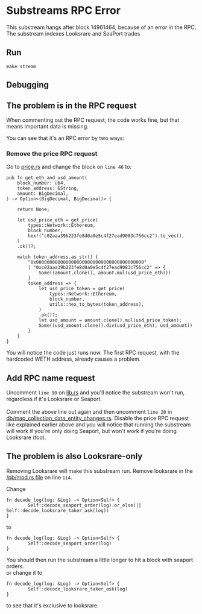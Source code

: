 # Substreams RPC Error

This substream hangs after block 14961464, because of an error in the RPC. The substream indexes Looksrare and SeaPort trades

## Run

```
make stream
```

## Debugging

## The problem is in the RPC request

When commenting out the RPC request, the code works fine, but that means important data is missing.

You can see that it's an RPC error by two ways:

### Remove the price RPC request

Go to [price.rs](src/price.rs) and change the block on `line 46` to:

```
pub fn get_eth_and_usd_amount(
    block_number: u64,
    token_address: &String,
    amount: BigDecimal,
) -> Option<(BigDecimal, BigDecimal)> {

	return None;

    let usd_price_eth = get_price(
        types::Network::Ethereum,
        block_number,
        hex!("c02aaa39b223fe8d0a0e5c4f27ead9083c756cc2").to_vec(),
    )
    .ok()?;

    match token_address.as_str() {
        "0x0000000000000000000000000000000000000000"
        | "0xc02aaa39b223fe8d0a0e5c4f27ead9083c756cc2" => {
            Some((amount.clone(), amount.mul(usd_price_eth)))
        }
        token_address => {
            let usd_price_token = get_price(
                types::Network::Ethereum,
                block_number,
                utils::hex_to_bytes(token_address),
            )
            .ok()?;
            let usd_amount = amount.clone().mul(usd_price_token);
            Some((usd_amount.clone().div(usd_price_eth), usd_amount))
        }
    }
}
```

You will notice the code just runs now. The first RPC request, with the hardcoded WETH address, already causes a problem.

## Add RPC name request

Uncomment `line 90` on [lib.rs](src/lib.rs) and you'll notice the substream won't run, regardless if it's Looksrare or Seaport.
<br/>
<br/>
Comment the above line out again and then uncomment `line 20` in [db/map_collection_data_entity_changes.rs](src/db/map_collection_data_entity_changes.rs). Disable the price RPC request like explained earlier above and you will notice that running the substream will work if you're only doing Seaport, but won't work if you're doing Looksrare (too).
<br/>

## The problem is also Looksrare-only

Removing Looksrare will make this substream run. Remove looksrare in the [/pb/mod.rs file](/src/pb/mod.rs) on line `114`.

Change

```
fn decode_log(log: &Log) -> Option<Self> {
        Self::decode_seaport_order(log).or_else(|| Self::decode_looksrare_taker_ask(log))
}
```

to

```
fn decode_log(log: &Log) -> Option<Self> {
        Self::decode_seaport_order(log)
}
```

You should then run the substream a little longer to hit a block with seaport orders.
<br/>
or change it to

```
fn decode_log(log: &Log) -> Option<Self> {
        Self::decode_looksrare_taker_ask(log)
}
```

to see that it's exclusive to looksrare.
